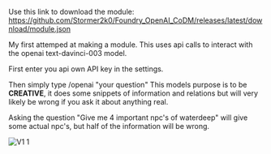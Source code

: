 Use this link to download the module: https://github.com/Stormer2k0/Foundry_OpenAI_CoDM/releases/latest/download/module.json

My first attemped at making a module.
This uses api calls to interact with the openai text-davinci-003 model.

First enter you api own API key in the settings.

Then simply type /openai "your question"
This models purpose is to be **CREATIVE**, it does some snippets of information and relations but will very likely be wrong if you ask it about anything real.

Asking the question "Give me 4 important npc's of waterdeep" will give some actual npc's, but half of the information will be wrong.

![V1 1](https://user-images.githubusercontent.com/72493889/209327833-e9298c48-0174-47ae-8cf3-948cadfe692d.gif)
